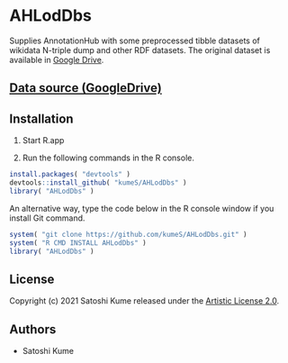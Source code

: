 # AHLodDbs
Supplies AnnotationHub with some preprocessed tibble datasets of wikidata N-triple dump and other RDF datasets.
The original dataset is available in [Google Drive](https://drive.google.com/drive/folders/1jw96Cf2flGJLnKswcPf7XQ9Ia7vhU3Hv?usp=sharing).

## [Data source (GoogleDrive)](https://drive.google.com/drive/folders/1jw96Cf2flGJLnKswcPf7XQ9Ia7vhU3Hv?usp=sharing)

## Installation

1. Start R.app

2. Run the following commands in the R console.

```r
install.packages( "devtools" )
devtools::install_github( "kumeS/AHLodDbs" )
library( "AHLodDbs" )
```

An alternative way, type the code below in the R console window if you install Git command.

```r
system( "git clone https://github.com/kumeS/AHLodDbs.git" )
system( "R CMD INSTALL AHLodDbs" )
library( "AHLodDbs" )
```

## License
Copyright (c) 2021 Satoshi Kume released under the [Artistic License 2.0](http://www.perlfoundation.org/artistic_license_2_0).

## Authors

- Satoshi Kume

